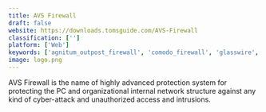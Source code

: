 ```yaml
---
title: AVS Firewall
draft: false 
website: https://downloads.tomsguide.com/AVS-Firewall
classification: ['']
platform: ['Web']
keywords: ['agnitum_outpost_firewall', 'comodo_firewall', 'glasswire', 'kaspersky_internet_security', 'little_snitch', 'sonicwall', 'sygate_personal_firewall', 'tinywall', 'total_defense_internet_security_suite', 'watchguard', 'windows_10_firewall_control', 'windows_firewall_control', 'escan_internet_security_suite', 'pfsense']
image: logo.png
---
```

AVS Firewall is the name of highly advanced protection system for protecting the PC and organizational internal network structure against any kind of cyber-attack and unauthorized access and intrusions.